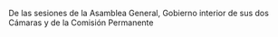 De las sesiones de la Asamblea General, Gobierno interior de sus dos Cámaras y de la Comisión Permanente
